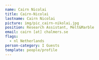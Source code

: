 ```yaml
---
name: Cairn Nicolai
title: Cairn-Nicolai
lastname: Cairn Nicolai
picture: img/pic_cairn-nikolai.jpg
position: Research Assistant, Melt&Marble
email: cairn [at] chalmers.se
flags:
  - nl Netherlands
person-category: I Guests
template: people/profile
---
```

